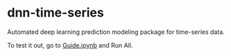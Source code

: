 # dnn-time-series
Automated deep learning prediction modeling package for time-series data.

To test it out, go to [Guide.ipynb](https://github.com/Kevin-Chen0/deep-ts/blob/master/Guide.ipynb) and Run All.
